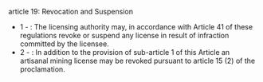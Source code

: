 article 19: Revocation and Suspension

<ul>
			<li>1 - : The licensing authority may, in accordance with Article 41 of these regulations revoke or suspend any license in result of infraction committed by the licensee.<ul>
			</ul></li>			<li>2 - : In addition to the provision of sub-article 1 of this Article an artisanal mining license may be revoked pursuant to article 15 (2) of the proclamation.<ul>
			</ul></li></ul>